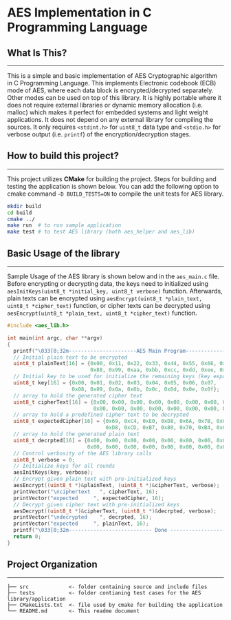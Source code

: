 AES Implementation in C Programming Language
===========================
## What Is This?
------------
This is a simple and basic implementation of AES Cryptographic algorithm in C Programming Language. This implements Electronic codebook (ECB) mode of AES, where each data block is encrypted/decrypted separately. Other modes can be used on top of this library. It is highly portable where it does not require external libraries or dynamic memory allocation (i.e. malloc) which makes it perfect for embedded systems and light weight applications. It does not depend on any external library for compiling the sources. It only requires `<stdint.h>` for `uint8_t` data type and `<stdio.h>` for verbose output (i.e. `printf`) of the encryption/decryption stages.  

## How to build this project?
------------
This project utilizes **CMake** for building the project. Steps for building and testing the application is shown below. You can add the following option to cmake command `-D BUILD_TESTS=ON` to compile the unit tests for AES library. 

``` bash
mkdir build
cd build 
cmake ../
make run  # to run sample application
make test # to test AES library (both aes_helper and aes_lib)
```

## Basic Usage of the library
------------
Sample Usage of the AES library is shown below and in the `aes_main.c` file. Before encrypting or decrypting data, the keys need to initialized using `aesInitKeys(uint8_t *initial_key, uint8_t verbose)` function. Afterwards, plain texts can be encrypted using `aesEncrypt(uint8_t *plain_text, uint8_t *cipher_text)` function, or cipher texts can be decrypted using `aesEncrypt(uint8_t *plain_text, uint8_t *cipher_text)` function.

``` c
#include <aes_lib.h>

int main(int argc, char **argv)
{
  printf("\033[0;32m----------------------AES Main Program----------------------\033[0;37m\n\n");
  // Initial plain text to be encrypted
  uint8_t plainText[16] = {0x00, 0x11, 0x22, 0x33, 0x44, 0x55, 0x66, 0x77,
                           0x88, 0x99, 0xaa, 0xbb, 0xcc, 0xdd, 0xee, 0xff};
  // Initial key to be used for initialize the remaining keys (key expansion)
  uint8_t key[16] = {0x00, 0x01, 0x02, 0x03, 0x04, 0x05, 0x06, 0x07,
                     0x08, 0x09, 0x0a, 0x0b, 0x0c, 0x0d, 0x0e, 0x0f};
  // array to hold the generated cipher text
  uint8_t cipherText[16] = {0x00, 0x00, 0x00, 0x00, 0x00, 0x00, 0x00, 0x00,
                            0x00, 0x00, 0x00, 0x00, 0x00, 0x00, 0x00, 0x00};
  // array to hold a predefined cipher text to be decrypted
  uint8_t expectedCipher[16] = {0x69, 0xC4, 0xE0, 0xD8, 0x6A, 0x7B, 0x04, 0x30,
                                0xD8, 0xCD, 0xB7, 0x80, 0x70, 0xB4, 0xC5, 0x5A};
  // array to hold the generated plain text
  uint8_t decrpted[16] = {0x00, 0x00, 0x00, 0x00, 0x00, 0x00, 0x00, 0x00,
                          0x00, 0x00, 0x00, 0x00, 0x00, 0x00, 0x00, 0x00};
  // Control verbosity of the AES library calls
  uint8_t verbose = 0;
  // Initialize keys for all rounds
  aesInitKeys(key, verbose);
  // Encrypt given plain text with pre-initialized keys
  aesEncrypt((uint8_t *)&plainText, (uint8_t *)&cipherText, verbose);
  printVector("\nciphertext   ", cipherText, 16);
  printVector("expected     ", expectedCipher, 16);
  // Decrypt given cipher text with pre-initialized keys
  aesDecrypt((uint8_t *)&cipherText, (uint8_t *)&decrpted, verbose);
  printVector("\ndecrypted    ", decrpted, 16);
  printVector("expected     ", plainText, 16);
  printf("\033[0;32m--------------------------- Done ---------------------------\033[0;37m\n\n");
  return 0;
}

```

## Project Organization
------------
    ├── src             <- folder containing source and include files
    ├── tests           <- folder contianing test cases for the AES library/application
    ├── CMakeLists.txt  <- file used by cmake for building the application
    └── README.md       <- This readme document
